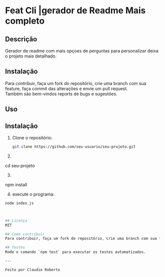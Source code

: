 # Feat Cli |gerador de Readme Mais completo

## Descrição
Gerador de readme com mais opçoes de perguntas para personalizar deixa o projeto  mais detalhado.

## Instalação
Para contribuir, faça um fork do repositório, crie uma branch com sua feature, faça commit das alterações e envie um pull request.  
Também são bem-vindos reports de bugs e sugestões.


## Uso
## Instalação

1. Clone o repositório:
   ```bash
   git clone https://github.com/seu-usuario/seu-projeto.git

2. ```bash
cd seu-projeto

3. ```bash
npm install

4. execute o programa:
 ```bash
 node index.js



## Licença
MIT

## Como contribuir
Para contribuir, faça um fork do repositório, crie uma branch com sua feature, faça commit das alterações e envie um pull request.  

## Testes
Rode o comando `npm test` para executar os testes automatizados.

---

Feito por Claudio Roberto
